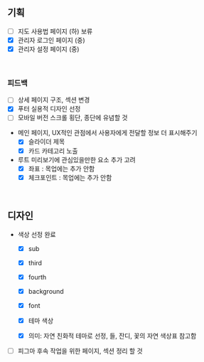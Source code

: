 ## 기획

- [ ] 지도 사용법 페이지 (하) 보류
- [x] 관리자 로그인 페이지 (중)
- [x] 관리자 설정 페이지 (중)

<br>

### 피드백

- [ ] 상세 페이지 구조, 섹션 변경
- [x] 푸터 실용적 디자인 선정
- [ ] 모바일 버전 스크롤 횡단, 종단에 유념할 것
- 메인 페이지, UX적인 관점에서 사용자에게 전달할 정보 더 표시해주기
  - [x] 슬라이더 제목
  - [x] 카드 카테고리 노출
- 루트 미리보기에 관심있을만한 요소 추가 고려
  - [x] 좌표 : 목업에는 추가 안함
  - [x] 체크포인트 : 목업에는 추가 안함

<br>

## 디자인

- 색상 선정 완료

  - [x] sub
  - [x] third
  - [x] fourth

  - [x] background
  - [x] font

  - [x] 테마 색상
  - [x] 의미: 자연 친화적 테마로 선정, 들, 잔디, 꽃의 자연 색상표 참고함

- [ ] 피그마 후속 작업을 위한 페이지, 섹션 정리 할 것
